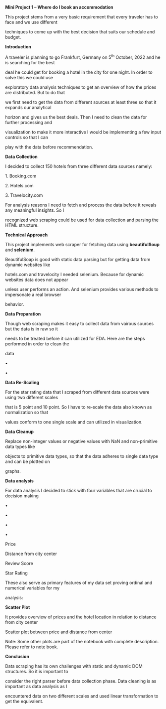 ﻿<a name="br1"></a> 

**Mini Project 1 – Where do I book an accommodation**

This project stems from a very basic requirement that every traveler has to face and we use different

techniques to come up with the best decision that suits our schedule and budget.

**Introduction**

A traveler is planning to go Frankfurt, Germany on 5<sup>th</sup> October, 2022 and he is searching for the best

deal he could get for booking a hotel in the city for one night. In order to solve this we could use

exploratory data analysis techniques to get an overview of how the prices are distributed. But to do that

we first need to get the data from different sources at least three so that it expands our analytical

horizon and gives us the best deals. Then I need to clean the data for further processing and

visualization to make it more interactive I would be implementing a few input controls so that I can

play with the data before recommendation.

**Data Collection**

I decided to collect 150 hotels from three different data sources namely:

1\. Booking.com

2\. Hotels.com

3\. Travelocity.com

For analysis reasons I need to fetch and process the data before it reveals any meaningful insights. So I

recognized web scraping could be used for data collection and parsing the HTML structure.

**Technical Approach**

This project implements web scraper for fetching data using **beautifulSoup** and **selenium**.

BeautifulSoap is good with static data parsing but for getting data from dynamic websites like

hotels.com and travelocity I needed selenium. Because for dynamic websites data does not appear

unless user performs an action. And selenium provides various methods to impersonate a real browser

behavior.

**Data Preparation**

Though web scraping makes it easy to collect data from vairous sources but the data is in raw so it

needs to be treated before it can utilized for EDA. Here are the steps performed in order to clean the

data

•

•

**Data Re-Scaling**

For the star rating data that I scraped from different data sources were using two different scales

that is 5 point and 10 point. So I have to re-scale the data also known as normalization so that

values conform to one single scale and can utilized in visualization.

**Data Cleanup**

Replace non-integer values or negative values with NaN and non-primitive data types like

objects to primitive data types, so that the data adheres to single data type and can be plotted on

graphs.



<a name="br2"></a> 

**Data analysis**

For data analysis I decided to stick with four variables that are crucial to decision making

•

•

•

•

Price

Distance from city center

Review Score

Star Rating

These also serve as primary features of my data set proving ordinal and numerical variables for my

analysis:

**Scatter Plot**

It provides overview of prices and the hotel location in relation to distance from city center

Scatter plot between price and distance from center

Note: Some other plots are part of the notebook with complete description. Please refer to note book.

**Conclusion**

Data scraping has its own challenges with static and dynamic DOM structures. So it is important to

consider the right parser before data collection phase. Data cleaning is as important as data analysis as I

encountered data on two different scales and used linear transformation to get the equivalent.

